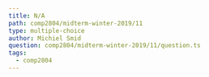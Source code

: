 ```yaml
---
title: N/A
path: comp2804/midterm-winter-2019/11
type: multiple-choice
author: Michiel Smid
question: comp2804/midterm-winter-2019/11/question.ts
tags:
  - comp2804
---
```

